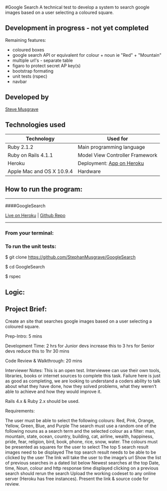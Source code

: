 #Google Search
A technical test to develop a system to search google images based on a user selecting a coloured square.

## Development in progress - not yet completed

Remaining features:
- coloured boxes
- google search API or equivalent for colour + noun ie "Red" + "Mountain"
- multiple url's - separate table
- figaro to protect secret AP key(s)
- bootstrap formating
- unit tests (rspec)
- navbar

## Developed by
[Steve Musgrave]

## Technologies used
|Technology                 |Used for                       |
|--------------------------|--------------------------------|
|Ruby 2.1.2                |Main programming language       |
|Ruby on Rails 4.1.1       |Model View Controller Framework |
|Heroku                    |Deployment: [App on Heroku]     |
|Apple Mac and OS X 10.9.4 |Hardware                         |

## How to run the program:
___

####GoogleSearch

[Live on Heroku](https://googlesearch-musgrave.herokuapp.com/)  |  [Github Repo](https://github.com/StephanMusgrave/GoogleSearch)

___

### From your terminal:

### To run the unit tests:
  $ git clone https://github.com/StephanMusgrave/GoogleSearch

  $ cd GoogleSearch

  $ rspec

## Logic:

## Project Brief:
Create an site that searches google images based on a user selecting a coloured square.

Prep-Intro: 5 mins

Development Time: 2 hrs
for Junior devs increase this to 3 hrs
for Senior devs reduce this to 1hr 30 mins

Code Review & Walkthrough: 20 mins

Interviewer Notes:
This is an open test. Interviewee can use their own tools, libraries, books or internet sources to complete this task. Failure here is just as good as completing, we are looking to understand a coders ability to talk about what they have done, how they solved problems, what they weren’t able to achieve and how they would improve it.

Rails 4.x & Ruby 2.x should be used.

Requirements:

The user must be able to select the following colours: 
Red, Pink, Orange, Yellow, Green, Blue, and Purple
The search must use a random one of the following nouns as a search term and the selected colour as a filter: 
man, mountain, state, ocean, country, building, cat, airline, wealth, happiness, pride, fear, religion, bird, book, phone, rice, snow, water.
The colours must be presented as squares for the user to select
The top 5 search result images need to be displayed
The top search result needs to be able to be clicked by the user
The link will take the user to the image’s url
Show the list of previous searches in a dated list below
Newest searches at the top
Date, time, Noun, colour and http response time displayed
clicking on a previous search should rerun the search
Upload the working codeset to any online server (Heroku has free instances). Present the link & source code for review.



[Steve Musgrave]:https://github.com/StephanMusgrave
[App on Heroku]:https://googlesearch-musgrave.herokuapp.com/

